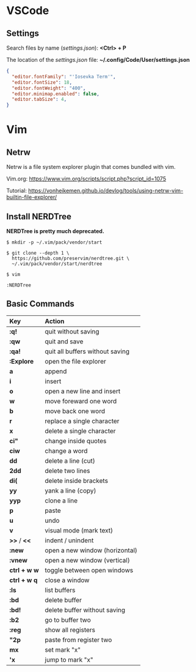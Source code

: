 # VSCode

## Settings

Search files by name (_settings.json_): __\<Ctrl\> + P__ 

The location of the _settings.json_ file: __~/.config/Code/User/settings.json__

```json
{
  "editor.fontFamily": "'Iosevka Term'",
  "editor.fontSize": 18,
  "editor.fontWeight": "400",
  "editor.minimap.enabled": false,
  "editor.tabSize": 4,
}
```

# Vim

## Netrw

Netrw is a file system explorer plugin that comes bundled with vim.

Vim.org: https://www.vim.org/scripts/script.php?script_id=1075

Tutorial: https://vonheikemen.github.io/devlog/tools/using-netrw-vim-builtin-file-explorer/

## Install NERDTree

__NERDTree is pretty much deprecated.__

```consolemk
$ mkdir -p ~/.vim/pack/vendor/start

$ git clone --depth 1 \
  https://github.com/preservim/nerdtree.git \
  ~/.vim/pack/vendor/start/nerdtree

$ vim

:NERDTree
```

## Basic Commands

| Key | Action |
| :--|:--|
|__:q!__|quit without saving|
|__:qw__|quit and save|
|__:qa!__|quit all buffers without saving|
|__:Explore__|open the file explorer|
|__a__|append|
|__i__|insert|
|__o__|open a new line and insert|
|__w__|move  foreward one word|
|__b__|move back one word|
|__r__|replace a single character|
|__x__|delete a single character|
|__ci"__|change inside quotes|
|__ciw__|change a word|
|__dd__|delete a line (cut)|
|__2dd__|delete two lines|
|__di(__|delete inside brackets|
|__yy__|yank a line (copy)|
|__yyp__|clone a line|
|__p__|paste|
|__u__|undo|
|__v__|visual mode (mark text)|
|__>>__ / __<<__|indent / unindent|
|__:new__|open a new window (horizontal)|
|__:vnew__|open a new window (vertical)|
|__ctrl + w w__|toggle between open windows|
|__ctrl + w q__|close a window|
|__:ls__|list buffers|
|__:bd__|delete buffer|  
|__:bd!__|delete buffer without saving|
|__:b2__|go to buffer two|
|__:reg__|show all registers|
|__"2p__|paste from register two|
|__mx__|set mark "x"|
|__'x__|jump to mark "x"|
